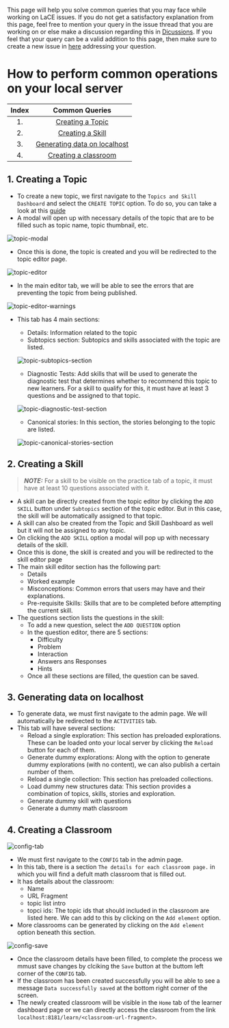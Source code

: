 This page will help you solve common queries that you may face while working on LaCE issues. If you do not get a satisfactory explanation from this page, feel free to mention your query in the issue thread that you are working on or else make a discussion regarding this in [Dicussions](https://github.com/oppia/oppia/discussions). If you feel that your query can be a valid addition to this page, then make sure to create a new issue in [here](https://github.com/oppia/oppia-web-developer-docs/issues) addressing your question.

# How to perform common operations on your local server

| Index | Common Queries   |
| :---: |     :---:        |
| 1.    | [Creating a Topic](#1-creating-a-topic) |
| 2.    | [Creating a Skill](#2-creating-a-skill)|
| 3.    | [Generating data on localhost](#3-generating-data-on-localhost)|
| 4.    | [Creating a classroom](#4-creating-a-classroom)|

## 1. Creating a Topic 
- To create a new topic, we first navigate to the `Topics and Skill Dashboard` and select the `CREATE TOPIC` option. To do so, you can take a look at this [guide](Editor-pages.md#steps-to-create-a-topicskill)
- A modal will open up with necessary details of the topic that are to be filled such as topic name, topic thumbnail, etc.

![topic-modal](https://github.com/SanjaySajuJacob/oppia-web-developer-docs/assets/70763993/038e469a-d236-4147-bfd8-93919e98f587)

- Once this is done, the topic is created and you will be redirected to the topic editor page.

![topic-editor](https://github.com/SanjaySajuJacob/oppia-web-developer-docs/assets/70763993/ad57a855-c141-4318-bef3-5e75ed127fee)

- In the main editor tab, we will be able to see the errors that are preventing the topic from being published.

![topic-editor-warnings](https://github.com/SanjaySajuJacob/oppia-web-developer-docs/assets/70763993/7a838aaa-3a0a-4199-b5f1-368ccf7ec795)

- This tab has 4 main sections:
  - Details: Information related to the topic
  - Subtopics section: Subtopics and skills associated with the topic are listed.
  
  ![topic-subtopics-section](https://github.com/SanjaySajuJacob/oppia-web-developer-docs/assets/70763993/be24ed15-1709-4d13-ae48-531f91f2727a)

  - Diagnostic Tests: Add skills that will be used to generate the diagnostic test that determines whether to recommend this topic to new learners. For a skill to qualify for this, it must have at least 3 questions and be assigned to that topic.
  
  ![topic-diagnostic-test-section](https://github.com/SanjaySajuJacob/oppia-web-developer-docs/assets/70763993/7496342c-024c-4eb1-a577-50776dc802d0)

  - Canonical stories: In this section, the stories belonging to the topic are listed.
  
  ![topic-canonical-stories-section](https://github.com/SanjaySajuJacob/oppia-web-developer-docs/assets/70763993/bd3a2c87-2899-48fc-91eb-da2539ff3a6d)
  

## 2. Creating a Skill
  > **_NOTE:_** For a skill to be visible on the practice tab of a topic, it must have at least 10 questions associated with it.
- A skill can be directly created from the topic editor by clicking the `ADD SKILL` button under `Subtopics` section of the topic editor. But in this case, the skill will be automatically assigned to that topic.
- A skill can also be created from the Topic and Skill Dashboard as well but it will not be assigned to any topic.
- On clicking the `ADD SKILL` option a modal will pop up with necessary details of the skill.
- Once this is done, the skill is created and you will be redirected to the skill editor page
- The main skill editor section has the following part:
  - Details
  - Worked example
  - Misconceptions: Common errors that users may have and their explanations.
  - Pre-requisite Skills: Skills that are to be completed before attempting the current skill.
- The questions section lists the questions in the skill:
  - To add a new question, select the `ADD QUESTION` option
  - In the question editor, there are 5 sections:
    - Difficulty
    - Problem
    - Interaction
    - Answers ans Responses
    - Hints
  - Once all these sections are filled, the question can be saved.

## 3. Generating data on localhost
- To generate data, we must first navigate to the admin page. We will automatically be redirected to the `ACTIVITIES` tab.
- This tab will have several sections:
  - Reload a single exploration: This section has preloaded explorations. These can be loaded onto your local server by clicking the `Reload` button for each of them.
  - Generate dummy explorations: Along with the option to generate dummy explorations (with no content), we can also publish a certain number of them.
  - Reload a single collection: This section has preloaded collections.
  - Load dummy new structures data: This section provides a combination of topics, skills, stories and exploration.
  - Generate dummy skill with questions
  - Generate a dummy math classroom

## 4. Creating a Classroom

![config-tab](https://github.com/SanjaySajuJacob/oppia-web-developer-docs/assets/70763993/2f73ea74-d2ff-4e09-a962-be049bfcb442)

- We must first navigate to the `CONFIG` tab in the admin page. 
- In this tab, there is a section `The details for each classroom page.` in which you will find a defult math classroom that is filled out. 
- It has details about the classroom:
  - Name
  - URL Fragment
  - topic list intro
  - topci ids: The topic ids that should included in the classroom are listed here. We can add to this by clicking on the `Add element` option.
- More classrooms can be generated by clicking on the `Add element` option beneath this section.

![config-save](https://github.com/SanjaySajuJacob/oppia-web-developer-docs/assets/70763993/2d26fcf6-9fce-41e9-bfab-04796cbf0511)

- Once the classroom details have been filled, to complete the process we mmust save changes by clciking the `Save` button at the buttom left corner of the `CONFIG` tab.
- If the classroom has been created successfully you will be able to see a message `Data successfully saved` at the bottom right corner of the screen.
- The newly created classroom will be visible in the `Home` tab of the learner dashboard page or we can directly access the classroom from the link `localhost:8181/learn/<classroom-url-fragment>`.

